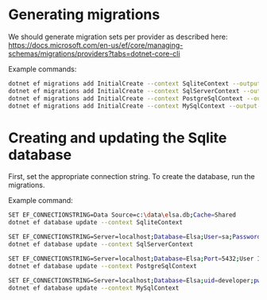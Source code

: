# Generating migrations

We should generate migration sets per provider as described here: https://docs.microsoft.com/en-us/ef/core/managing-schemas/migrations/providers?tabs=dotnet-core-cli 

Example commands:

```bash
dotnet ef migrations add InitialCreate --context SqliteContext --output-dir Migrations/Sqlite
dotnet ef migrations add InitialCreate --context SqlServerContext --output-dir Migrations/SqlServer
dotnet ef migrations add InitialCreate --context PostgreSqlContext --output-dir Migrations/PostgreSql
dotnet ef migrations add InitialCreate --context MySqlContext --output-dir Migrations/MySql
```
 

# Creating and updating the Sqlite database

First, set the appropriate connection string.
To create the database, run the migrations.

Example command:

 ```bash
SET EF_CONNECTIONSTRING=Data Source=c:\data\elsa.db;Cache=Shared
dotnet ef database update --context SqliteContext

SET EF_CONNECTIONSTRING=Server=localhost;Database=Elsa;User=sa;Password=Secret_password123!;
dotnet ef database update --context SqlServerContext

SET EF_CONNECTIONSTRING=Server=localhost;Database=Elsa;Port=5432;User Id=postgres;Password=Secret_password123!
dotnet ef database update --context PostgreSqlContext

SET EF_CONNECTIONSTRING=Server=localhost;Database=Elsa;uid=developer;pwd=Secret_password123!
dotnet ef database update --context MySqlContext
``` 